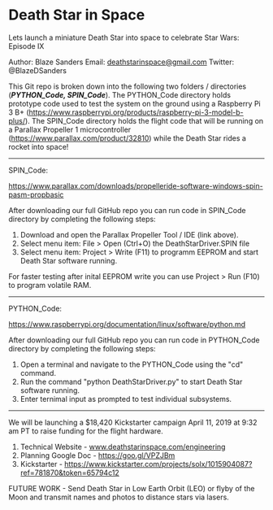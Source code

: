 # Death Star in Space
Lets launch a miniature Death Star into space to celebrate Star Wars: Episode IX

Author: Blaze Sanders 
Email: deathstarinspace@gmail.com
Twitter: @BlazeDSanders

This Git repo is broken down into the following two folders / directories (***PYTHON_Code, SPIN_Code***). The PYTHON_Code directory holds prototype code used to test the system on the ground using a Raspberry Pi 3 B+ (https://www.raspberrypi.org/products/raspberry-pi-3-model-b-plus/). The SPIN_Code directory holds the flight code that will be running on a Parallax Propeller 1 microcontroller (https://www.parallax.com/product/32810) while the Death Star rides a rocket into space!

***

SPIN_Code: 

https://www.parallax.com/downloads/propelleride-software-windows-spin-pasm-propbasic

After downloading our full GitHub repo you can run code in SPIN_Code directory by completing the following steps:
1. Download and open the Parallax Propeller Tool / IDE (link above).
2. Select menu item: File > Open (Ctrl+O) the DeathStarDriver.SPIN file
3. Select menu item: Project > Write (F11) to programm EEPROM and start Death Star software running. 

For faster testing after inital EEPROM write you can use Project > Run (F10) to program volatile RAM.

***

PYTHON_Code: 

https://www.raspberrypi.org/documentation/linux/software/python.md

After downloading our full GitHub repo you can run code in PYTHON_Code directory by completing the following steps:
1. Open a terminal and navigate to the PYTHON_Code using the "cd" command.
2. Run the command "python DeathStarDriver.py" to start Death Star software running.
3. Enter ternimal input as prompted to test individual subsystems. 

*** 

We will be launching a $18,420 Kickstarter campaign April 11, 2019 at 9:32 am PT to raise funding for the flight hardware.

1. Technical Website - www.deathstarinspace.com/engineering
2. Planning Google Doc - https://goo.gl/VPZJBm
3. Kickstarter - https://www.kickstarter.com/projects/solx/1015904087?ref=781870&token=65794c12

FUTURE WORK - Send Death Star in Low Earth Orbit (LEO) or flyby of the Moon and transmit names and photos to distance stars via lasers.
